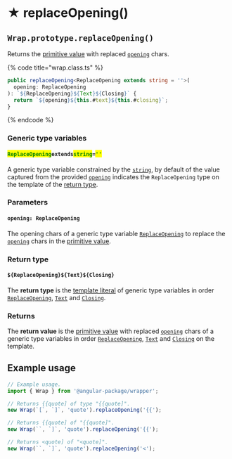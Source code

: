 # ★ replaceOpening()

## `Wrap.prototype.replaceOpening()`

Returns the [primitive value](valueof.md) with replaced [`opening`](../../accessors/opening.md) chars.

{% code title="wrap.class.ts" %}
```typescript
public replaceOpening<ReplaceOpening extends string = ''>(
  opening: ReplaceOpening
): `${ReplaceOpening}${Text}${Closing}` {
  return `${opening}${this.#text}${this.#closing}`;
}
```
{% endcode %}

### Generic type variables

#### <mark style="color:green;">**`ReplaceOpening`**</mark>**`extends`**<mark style="color:green;">**`string`**</mark>**`=`**<mark style="color:green;">**`''`**</mark>

A generic type variable constrained by the [`string`](https://www.typescriptlang.org/docs/handbook/basic-types.html#string), by default of the value captured from the provided [`opening`](replaceopening.md#opening-replaceopening) indicates the `ReplaceOpening` type on the template of the [return type](replaceopening.md#return-type).

### Parameters

#### `opening: ReplaceOpening`

The opening chars of a generic type variable [`ReplaceOpening`](replaceopening.md#replaceopeningextendsstring) to replace the [`opening`](../../accessors/opening.md) chars in the [primitive value](valueof.md).

### Return type

#### `${ReplaceOpening}${Text}${Closing}`

The **return type** is the [template literal](https://www.typescriptlang.org/docs/handbook/2/template-literal-types.html) of generic type variables in order [`ReplaceOpening`](replaceopening.md#replaceopeningextendsstring), [`Text`](../../generic-type-variables.md#wrap-less-than...-text-...greater-than) and [`Closing`](../../generic-type-variables.md#wrap-closing).

### Returns

The **return value** is the [primitive value](valueof.md) with replaced [`opening`](../../accessors/opening.md) chars of a generic type variables in order [`ReplaceOpening`](replaceopening.md#replaceopeningextendsstring), [`Text`](../../generic-type-variables.md#wrap-less-than...-text-...greater-than) and [`Closing`](../../generic-type-variables.md#wrap-closing) on the template.

## Example usage

```typescript
// Example usage.
import { Wrap } from '@angular-package/wrapper';

// Returns {{quote] of type "{{quote]".
new Wrap(`[`, `]`, 'quote').replaceOpening('{{');

// Returns {{quote] of "{{quote]".
new Wrap(``, `]`, 'quote').replaceOpening('{{');

// Returns <quote] of "<quote]".
new Wrap(``, `]`, 'quote').replaceOpening('<');
```
